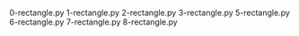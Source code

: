 0-rectangle.py
1-rectangle.py
2-rectangle.py
3-rectangle.py
5-rectangle.py
6-rectangle.py
7-rectangle.py
8-rectangle.py
